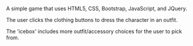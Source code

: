 A simple game that uses HTML5, CSS, Bootstrap, JavaScript, and JQuery.

The user clicks the clothing buttons to dress the character in an outfit.

The 'icebox' includes more outfit/accessory choices for the user to pick from.
